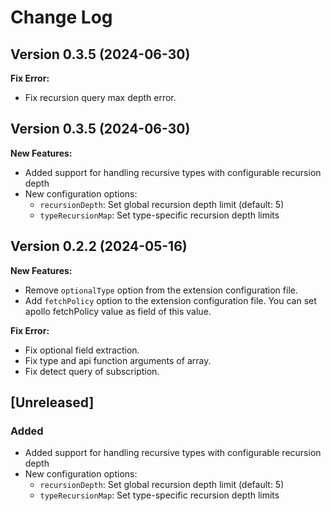 # Change Log

## Version 0.3.5 (2024-06-30)

**Fix Error:**

* Fix recursion query max depth error.

## Version 0.3.5 (2024-06-30)

**New Features:**
- Added support for handling recursive types with configurable recursion depth
- New configuration options:
  - `recursionDepth`: Set global recursion depth limit (default: 5)
  - `typeRecursionMap`: Set type-specific recursion depth limits

## Version 0.2.2 (2024-05-16)

**New Features:**

* Remove `optionalType` option from the extension configuration file.
* Add `fetchPolicy` option to the extension configuration file. You can set apollo fetchPolicy value as field of this value.

**Fix Error:**

* Fix optional field extraction.
* Fix type and api function arguments of array.
* Fix detect query of subscription.

## [Unreleased]

### Added
- Added support for handling recursive types with configurable recursion depth
- New configuration options:
  - `recursionDepth`: Set global recursion depth limit (default: 5)
  - `typeRecursionMap`: Set type-specific recursion depth limits

